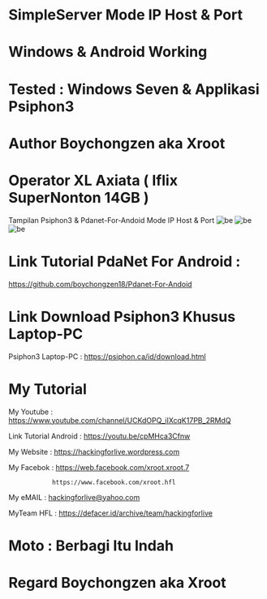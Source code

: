 # SimpleServer Mode IP Host & Port

# Windows & Android Working

# Tested : Windows Seven & Applikasi Psiphon3

# Author Boychongzen aka Xroot

# Operator XL Axiata ( Iflix SuperNonton 14GB ) 

Tampilan Psiphon3 & Pdanet-For-Andoid Mode IP Host & Port
![be](https://raw.githubusercontent.com/boychongzen18/simpleserver/master/0.jpg)
![be](https://raw.githubusercontent.com/boychongzen18/simpleserver/master/1.jpg)
![be](https://raw.githubusercontent.com/boychongzen18/simpleserver/master/2.jpg)
# Link Tutorial PdaNet For Android :
  https://github.com/boychongzen18/Pdanet-For-Andoid
# Link Download Psiphon3 Khusus Laptop-PC
  Psiphon3 Laptop-PC : https://psiphon.ca/id/download.html

# My Tutorial
My Youtube    : https://www.youtube.com/channel/UCKdOPQ_iIXcqK17PB_2RMdQ

Link Tutorial  Android : https://youtu.be/cpMHca3Cfnw

My Website    : https://hackingforlive.wordpress.com

My Facebok    : https://web.facebook.com/xroot.xroot.7

                https://www.facebook.com/xroot.hfl

My eMAIL      : hackingforlive@yahoo.com

MyTeam HFL    : https://defacer.id/archive/team/hackingforlive

# Moto : Berbagi Itu Indah

# Regard Boychongzen aka Xroot
